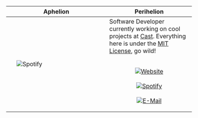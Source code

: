 Aphelion | Perihelion 
:-------------------------:|-------
&nbsp; &nbsp; &nbsp; &nbsp; &nbsp; &nbsp; &nbsp; &nbsp; &nbsp; &nbsp; &nbsp; &nbsp; &nbsp; &nbsp; &nbsp; &nbsp; &nbsp; &nbsp; &nbsp; &nbsp; &nbsp; &nbsp; &nbsp; &nbsp; &nbsp; &nbsp; &nbsp; &nbsp; &nbsp; &nbsp; &nbsp; &nbsp; &nbsp; &nbsp; &nbsp; &nbsp; &nbsp; &nbsp; &nbsp; &nbsp; &nbsp; &nbsp; &nbsp; &nbsp; &nbsp; &nbsp; &nbsp; &nbsp; &nbsp; &nbsp; &nbsp; &nbsp; &nbsp; &nbsp; &nbsp; &nbsp; &nbsp; &nbsp; &nbsp; &nbsp; &nbsp; &nbsp; ![Spotify](https://novatorem.vercel.app/api/spotify-playing) &nbsp; &nbsp; &nbsp; &nbsp; &nbsp; &nbsp; &nbsp; &nbsp; &nbsp; &nbsp; &nbsp; &nbsp; &nbsp; &nbsp; &nbsp; &nbsp; &nbsp; &nbsp; &nbsp; &nbsp; &nbsp; &nbsp; &nbsp; &nbsp; &nbsp; &nbsp; &nbsp; &nbsp; &nbsp; &nbsp; &nbsp; &nbsp; &nbsp; &nbsp; &nbsp; &nbsp; &nbsp; &nbsp; &nbsp; &nbsp; &nbsp; &nbsp; &nbsp; &nbsp; &nbsp; &nbsp; &nbsp; &nbsp; &nbsp; &nbsp; &nbsp; &nbsp; &nbsp; &nbsp; &nbsp; &nbsp; &nbsp; &nbsp; &nbsp; &nbsp; &nbsp; &nbsp;| Software Developer currently working on cool projects at [Cast](https://blacktrax.cast-soft.com/). Everything here is under the [MIT License](https://choosealicense.com/licenses/mit/), go wild!<br><br><p align="center">[![Website](https://img.shields.io/badge/website-.dev-blue.svg)](https://novac.dev)</center><br><br>[![Spotify](https://img.shields.io/badge/spotify-omni-green.svg)](https://open.spotify.com/user/omnitenebris)<br><br>[![E-Mail](https://img.shields.io/badge/email-reveal-9cf.svg)](https://mailhide.io/e/5ck1H)</p>

[//]: <> (&nbsp; is to have Aphelion take up more space)